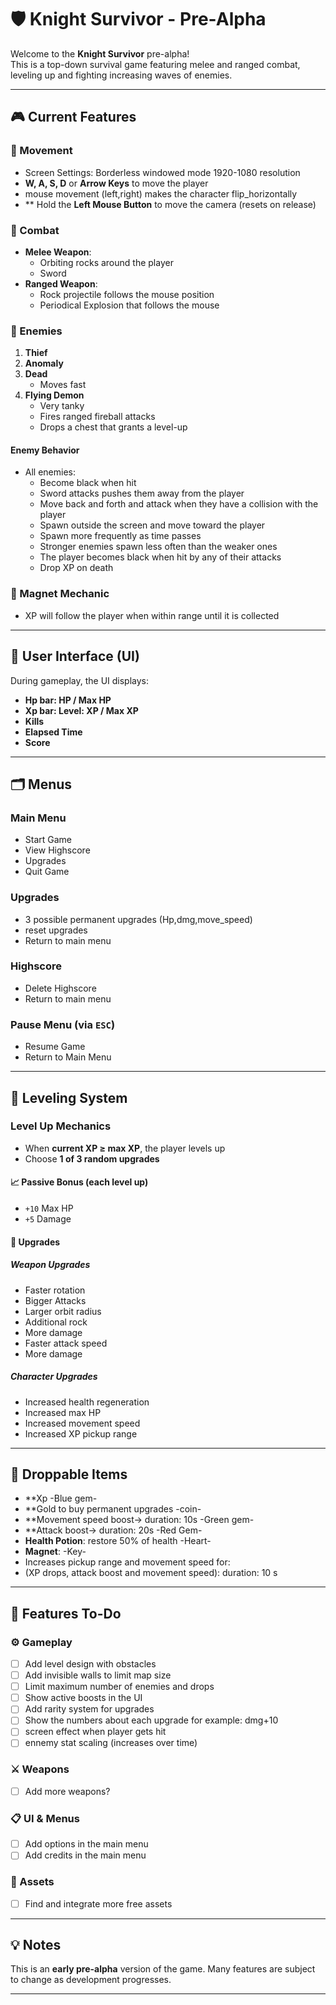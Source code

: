 # 🛡️ Knight Survivor - Pre-Alpha

Welcome to the **Knight Survivor** pre-alpha!  
This is a top-down survival game featuring melee and ranged combat, leveling up and fighting increasing waves of enemies.

---

## 🎮 Current Features

### 🔹 Movement
- Screen Settings: Borderless windowed mode 1920-1080 resolution
- **W, A, S, D** or **Arrow Keys** to move the player
- mouse movement (left,right) makes the character flip_horizontally
- ** Hold the **Left Mouse Button** to move the camera (resets on release)

### 🔹 Combat
- **Melee Weapon**: 
   - Orbiting rocks around the player
   - Sword
- **Ranged Weapon**: 
   - Rock projectile follows the mouse position
   - Periodical Explosion that follows the mouse

### 🔹 Enemies
1. **Thief**
2. **Anomaly**
3. **Dead**
   - Moves fast
4. **Flying Demon**
   - Very tanky  
   - Fires ranged fireball attacks  
   - Drops a chest that grants a level-up

#### Enemy Behavior
- All enemies:
  - Become black when hit
  - Sword attacks pushes them away from the player 
  - Move back and forth and attack when they have a collision with the player
  - Spawn outside the screen and move toward the player
  - Spawn more frequently as time passes
  - Stronger enemies spawn less often than the weaker ones
  - The player becomes black when hit by any of their attacks
  - Drop XP on death

### 🔹 Magnet Mechanic
- XP will follow the player when within range until it is collected

---

## 🧪 User Interface (UI)

During gameplay, the UI displays:
- **Hp bar: HP / Max HP**
- **Xp bar: Level: XP / Max XP**
- **Kills**
- **Elapsed Time**
- **Score**

---

## 🗂️ Menus

### Main Menu
- Start Game
- View Highscore
- Upgrades
- Quit Game

### Upgrades
- 3 possible permanent upgrades (Hp,dmg,move_speed)
- reset upgrades
- Return to main menu

### Highscore
- Delete Highscore
- Return to main menu

### Pause Menu (via `ESC`)
- Resume Game
- Return to Main Menu

---

## 🔼 Leveling System

### Level Up Mechanics
- When **current XP ≥ max XP**, the player levels up
- Choose **1 of 3 random upgrades**

#### 📈 Passive Bonus (each level up)
- `+10` Max HP  
- `+5` Damage

#### 🔧 Upgrades

##### Weapon Upgrades
- Faster rotation  
- Bigger Attacks  
- Larger orbit radius  
- Additional rock
- More damage  
- Faster attack speed  
- More damage  

##### Character Upgrades
- Increased health regeneration  
- Increased max HP  
- Increased movement speed  
- Increased XP pickup range

---

## 🎁 Droppable Items
- **Xp -Blue gem-
- **Gold to buy permanent upgrades -coin-
- **Movement speed boost-> duration: 10s -Green gem-
- **Attack boost-> duration: 20s -Red Gem-
- **Health Potion**: restore 50% of health -Heart-
- **Magnet**: -Key-
- Increases pickup range and movement speed for:
- (XP drops, attack boost and movement speed): duration: 10 s

---

## 🚧 Features To-Do

### ⚙️ Gameplay
- [ ] Add level design with obstacles  
- [ ] Add invisible walls to limit map size
- [ ] Limit maximum number of enemies and drops 
- [ ] Show active boosts in the UI 
- [ ] Add rarity system for upgrades
- [ ] Show the numbers about each upgrade for example: dmg+10
- [ ] screen effect when player gets hit
- [ ] ennemy stat scaling (increases over time)

### ⚔️ Weapons
- [ ] Add more weapons?

### 📋 UI & Menus
- [ ] Add options in the main menu  
- [ ] Add credits in the main menu 

### 🧩 Assets
- [ ] Find and integrate more free assets  

---

## 💡 Notes

This is an **early pre-alpha** version of the game. Many features are subject to change as development progresses.

---

